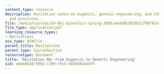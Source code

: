 ```yaml
---
content_type: resource
description: Recitation notes on eugenics, genetic engineering, and other issues policies
  and practices.
file: /media/courses/24-06j-bioethics-spring-2009/e4de8b2859b2c790f9c54d59d8cba4f5_MIT24_06Js09_rec08.pdf
file_type: application/pdf
learning_resource_types:
- Recitations
ocw_type: OCWFile
parent_title: Recitations
parent_type: CourseSection
resourcetype: Document
title: 'Recitation 08: From Eugenics to Genetic Engineering'
uid: e4de8b28-59b2-c790-f9c5-4d59d8cba4f5
---
```

